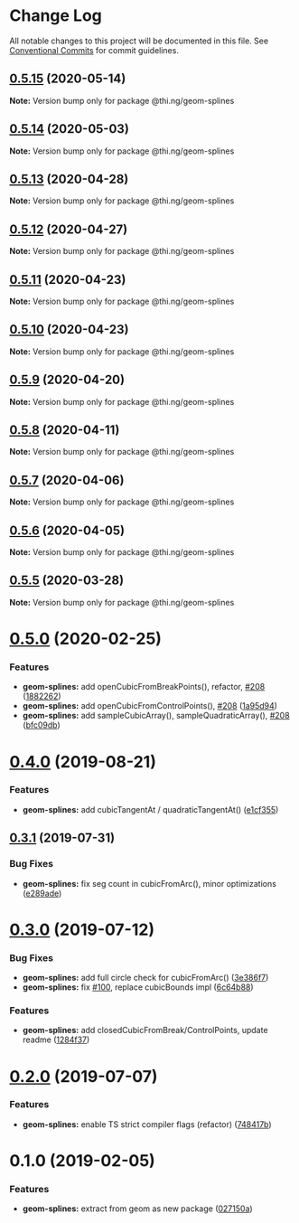 # Change Log

All notable changes to this project will be documented in this file.
See [Conventional Commits](https://conventionalcommits.org) for commit guidelines.

## [0.5.15](https://github.com/thi-ng/umbrella/compare/@thi.ng/geom-splines@0.5.14...@thi.ng/geom-splines@0.5.15) (2020-05-14)

**Note:** Version bump only for package @thi.ng/geom-splines





## [0.5.14](https://github.com/thi-ng/umbrella/compare/@thi.ng/geom-splines@0.5.13...@thi.ng/geom-splines@0.5.14) (2020-05-03)

**Note:** Version bump only for package @thi.ng/geom-splines





## [0.5.13](https://github.com/thi-ng/umbrella/compare/@thi.ng/geom-splines@0.5.12...@thi.ng/geom-splines@0.5.13) (2020-04-28)

**Note:** Version bump only for package @thi.ng/geom-splines





## [0.5.12](https://github.com/thi-ng/umbrella/compare/@thi.ng/geom-splines@0.5.11...@thi.ng/geom-splines@0.5.12) (2020-04-27)

**Note:** Version bump only for package @thi.ng/geom-splines





## [0.5.11](https://github.com/thi-ng/umbrella/compare/@thi.ng/geom-splines@0.5.10...@thi.ng/geom-splines@0.5.11) (2020-04-23)

**Note:** Version bump only for package @thi.ng/geom-splines





## [0.5.10](https://github.com/thi-ng/umbrella/compare/@thi.ng/geom-splines@0.5.9...@thi.ng/geom-splines@0.5.10) (2020-04-23)

**Note:** Version bump only for package @thi.ng/geom-splines





## [0.5.9](https://github.com/thi-ng/umbrella/compare/@thi.ng/geom-splines@0.5.8...@thi.ng/geom-splines@0.5.9) (2020-04-20)

**Note:** Version bump only for package @thi.ng/geom-splines





## [0.5.8](https://github.com/thi-ng/umbrella/compare/@thi.ng/geom-splines@0.5.7...@thi.ng/geom-splines@0.5.8) (2020-04-11)

**Note:** Version bump only for package @thi.ng/geom-splines





## [0.5.7](https://github.com/thi-ng/umbrella/compare/@thi.ng/geom-splines@0.5.6...@thi.ng/geom-splines@0.5.7) (2020-04-06)

**Note:** Version bump only for package @thi.ng/geom-splines





## [0.5.6](https://github.com/thi-ng/umbrella/compare/@thi.ng/geom-splines@0.5.5...@thi.ng/geom-splines@0.5.6) (2020-04-05)

**Note:** Version bump only for package @thi.ng/geom-splines





## [0.5.5](https://github.com/thi-ng/umbrella/compare/@thi.ng/geom-splines@0.5.4...@thi.ng/geom-splines@0.5.5) (2020-03-28)

**Note:** Version bump only for package @thi.ng/geom-splines





# [0.5.0](https://github.com/thi-ng/umbrella/compare/@thi.ng/geom-splines@0.4.5...@thi.ng/geom-splines@0.5.0) (2020-02-25)


### Features

* **geom-splines:** add openCubicFromBreakPoints(), refactor, [#208](https://github.com/thi-ng/umbrella/issues/208) ([1882262](https://github.com/thi-ng/umbrella/commit/188226216099a33b6251540b497ce8fd946502d8))
* **geom-splines:** add openCubicFromControlPoints(), [#208](https://github.com/thi-ng/umbrella/issues/208) ([1a95d94](https://github.com/thi-ng/umbrella/commit/1a95d94df2396e14247cca84d3add7385d74a693))
* **geom-splines:** add sampleCubicArray(), sampleQuadraticArray(), [#208](https://github.com/thi-ng/umbrella/issues/208) ([bfc09db](https://github.com/thi-ng/umbrella/commit/bfc09db2493d50576c9f57a93273a3bd102b7ad8))





# [0.4.0](https://github.com/thi-ng/umbrella/compare/@thi.ng/geom-splines@0.3.4...@thi.ng/geom-splines@0.4.0) (2019-08-21)

### Features

* **geom-splines:** add cubicTangentAt / quadraticTangentAt() ([e1cf355](https://github.com/thi-ng/umbrella/commit/e1cf355))

## [0.3.1](https://github.com/thi-ng/umbrella/compare/@thi.ng/geom-splines@0.3.0...@thi.ng/geom-splines@0.3.1) (2019-07-31)

### Bug Fixes

* **geom-splines:** fix seg count in cubicFromArc(), minor optimizations ([e289ade](https://github.com/thi-ng/umbrella/commit/e289ade))

# [0.3.0](https://github.com/thi-ng/umbrella/compare/@thi.ng/geom-splines@0.2.1...@thi.ng/geom-splines@0.3.0) (2019-07-12)

### Bug Fixes

* **geom-splines:** add full circle check for cubicFromArc() ([3e386f7](https://github.com/thi-ng/umbrella/commit/3e386f7))
* **geom-splines:** fix [#100](https://github.com/thi-ng/umbrella/issues/100), replace cubicBounds impl ([6c64b88](https://github.com/thi-ng/umbrella/commit/6c64b88))

### Features

* **geom-splines:** add closedCubicFromBreak/ControlPoints, update readme ([1284f37](https://github.com/thi-ng/umbrella/commit/1284f37))

# [0.2.0](https://github.com/thi-ng/umbrella/compare/@thi.ng/geom-splines@0.1.17...@thi.ng/geom-splines@0.2.0) (2019-07-07)

### Features

* **geom-splines:** enable TS strict compiler flags (refactor) ([748417b](https://github.com/thi-ng/umbrella/commit/748417b))

# 0.1.0 (2019-02-05)

### Features

* **geom-splines:** extract from geom as new package ([027150a](https://github.com/thi-ng/umbrella/commit/027150a))
